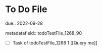 # To Do File

due:: 2022-09-28

metadatafield:: todoTestFile_1268_90

- [ ] Task of todoTestFile_1268 1 [[Query me]]
